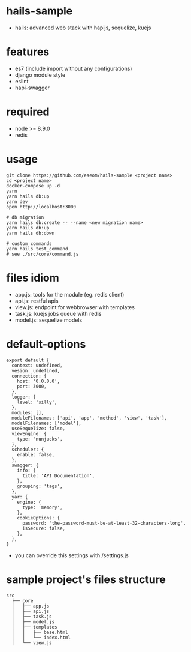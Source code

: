 # hails-sample
- hails: advanced web stack with hapijs, sequelize, kuejs

# features
- es7 (include import without any configurations)
- django module style
- eslint
- hapi-swagger

# required
- node >= 8.9.0
- redis

# usage
```
git clone https://github.com/eseom/hails-sample <project name>
cd <project name>
docker-compose up -d
yarn
yarn hails db:up
yarn dev
open http://localhost:3000

# db migration
yarn hails db:create -- --name <new migration name>
yarn hails db:up
yarn hails db:down

# custom commands
yarn hails test_command
# see ./src/core/command.js
```

# files idiom
- app.js: tools for the module (eg. redis client)
- api.js: restful apis
- view.js: endpoint for webbrowser with templates
- task.js: kuejs jobs queue with redis
- model.js: sequelize models

# default-options
```
export default {
  context: undefined,
  vesion: undefined,
  connection: {
    host: '0.0.0.0',
    port: 3000,
  },
  logger: {
    level: 'silly',
  },
  modules: [],
  moduleFilenames: ['api', 'app', 'method', 'view', 'task'],
  modelFilenames: ['model'],
  useSequelize: false,
  viewEngine: {
    type: 'nunjucks',
  },
  scheduler: {
    enable: false,
  },
  swagger: {
    info: {
      title: 'API Documentation',
    },
    grouping: 'tags',
  },
  yar: {
    engine: {
      type: 'memory',
    },
    cookieOptions: {
      password: 'the-password-must-be-at-least-32-characters-long',
      isSecure: false,
    },
  },
}
```

- you can override this settings with /settings.js

# sample project's files structure
```
src
  ├── core
  │   ├── app.js
  │   ├── api.js
  │   ├── task.js
  │   ├── model.js
  │   ├── templates
  │   │   ├── base.html
  │   │   └── index.html
  │   └── view.js
```